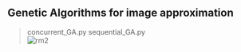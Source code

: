 
## Genetic Algorithms for image approximation
> concurrent_GA.py sequential_GA.py   
![rm2](https://user-images.githubusercontent.com/22798226/29785207-948eb3c4-8bdb-11e7-9738-1df203282198.gif)
